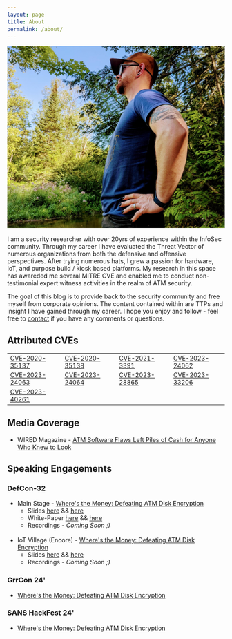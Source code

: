 ```yaml
---
layout: page
title: About
permalink: /about/
---
```

<div class="float-right">
  <a href="/card" title="Contact"><img src="/assets/images/cover-photo.jpeg" /></a>
</div>

I am a security researcher with over 20yrs of experience within the InfoSec community. Through my career I have evaluated the Threat Vector of numerous organizations from both the defensive and offensive perspectives. After trying numerous hats, I grew a passion for hardware, IoT, and purpose build / kiosk based platforms. My research in this space has awareded me several MITRE CVE and enabled me to conduct non-testimonial expert witness activities in the realm of ATM security.

The goal of this blog is to provide back to the security community and free myself from corporate opinions. The content contained within are TTPs and insight I have gained through my career. I hope you enjoy and follow - feel free to [contact](/card.html) if you have any comments or questions.

## Attributed CVEs

<table>
  <tbody>
    <tr>
      <td><a href="https://cve.mitre.org/cgi-bin/cvename.cgi?name=CVE-2020-35137">CVE-2020-35137</a></td>
      <td><a href="https://nvd.nist.gov/vuln/detail/CVE-2020-35138">CVE-2020-35138</a></td>
      <td><a href="https://nvd.nist.gov/vuln/detail/CVE-2021-3391">CVE-2021-3391</a></td>
      <td><a href="https://nvd.nist.gov/vuln/detail/CVE-2023-24062">CVE-2023-24062</a></td>
    </tr>
    <tr>
      <td><a href="https://nvd.nist.gov/vuln/detail/CVE-2023-24063">CVE-2023-24063</a></td>
      <td><a href="https://nvd.nist.gov/vuln/detail/CVE-2023-24064">CVE-2023-24064</a></td>
      <td><a href="https://nvd.nist.gov/vuln/detail/CVE-2023-28865">CVE-2023-28865</a></td>
      <td><a href="https://nvd.nist.gov/vuln/detail/CVE-2023-33206">CVE-2023-33206</a></td>
    </tr>
    <tr>
      <td><a href="https://nvd.nist.gov/vuln/detail/CVE-2023-40261">CVE-2023-40261</a></td>
      <td>&nbsp;</td>
      <td>&nbsp;</td>
      <td>&nbsp;</td>
    </tr>
  </tbody>
</table>

## Media Coverage
* WIRED Magazine - [ATM Software Flaws Left Piles of Cash for Anyone Who Knew to Look](https://www.wired.com/story/vss-atm-vulnerabilities-defcon-2024/)

## Speaking Engagements

### DefCon-32
* Main Stage - [Where's the Money: Defeating ATM Disk Encryption](https://defcon.org/html/defcon-32/dc-32-speakers.html#54437)
  * Slides [here](https://github.com/emptynebuli/SpeakingEvents/blob/main/DefCon32/Where's%20the%20Money%3A%20Defeating%20ATM%20Disk%20Encryption.pdf) && [here](https://media.defcon.org/DEF%20CON%2032/DEF%20CON%2032%20presentations/DEF%20CON%2032%20-%20Matt%20Burch%20-%20Where%E2%80%99s%20the%20Money%20-%20Defeating%20ATM%20Disk%20Encryption.pdf)
  * White-Paper [here](https://github.com/emptynebuli/SpeakingEvents/blob/main/DefCon32/(White%20Paper)%20-%20Where's%20the%20Money%3A%20Defeating%20ATM%20Disk%20Encryption.pdf) && [here](https://media.defcon.org/DEF%20CON%2032/DEF%20CON%2032%20presentations/DEF%20CON%2032%20-%20Matt%20Burch%20-%20Where%E2%80%99s%20the%20Money%20-%20Defeating%20ATM%20Disk%20Encryption-white%20paper.pdf)
  * Recordings - *Coming Soon ;)*
  <br><br>
* IoT Village (Encore) - [Where's the Money: Defeating ATM Disk Encryption](https://defcon.org/html/defcon-32/dc-32-creator-talks.html#54580)
  * Slides [here](https://github.com/emptynebuli/SpeakingEvents/blob/main/DefCon32/Where's%20the%20Money%3A%20Defeating%20ATM%20Disk%20Encryption.pdf) && [here](https://media.defcon.org/DEF%20CON%2032/DEF%20CON%2032%20villages/DEF%20CON%2032%20-%20IoT%20Village%20-%20Matt%20Burch%20-%20Where%E2%80%99s%20the%20Money%20-%20Defeating%20ATM%20Disk%20Encryption.pdf)
  * Recordings - *Coming Soon ;)*

### GrrCon 24'
* [Where's the Money: Defeating ATM Disk Encryption](https://grrcon.com/presentations/#burch)

### SANS HackFest 24'
* [Where's the Money: Defeating ATM Disk Encryption](https://www.sans.org/cyber-security-training-events/hackfest-summit-2024/)